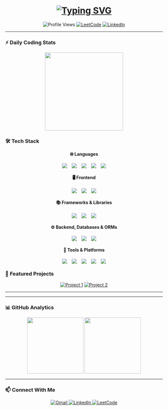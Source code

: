 <h1 align="center">
  <a href="https://git.io/typing-svg">
    <img src="https://readme-typing-svg.demolab.com?font=Fira+Code&weight=600&size=30&duration=4000&pause=1000&color=22D3EE&center=true&vCenter=true&width=600&lines=%F0%9F%91%8B+Hello+World!+I'm+Ajay+Prasath;%F0%9F%9A%80+Full-Stack+Developer;%F0%9F%92%BB+Code+Enthusiast;%F0%9F%A7%A0+Problem+Solver;%E2%9C%A8+From+India" alt="Typing SVG" />
  </a>
</h1>

<p align="center">
  <img src="https://komarev.com/ghpvc/?username=ajay20050412&label=Profile%20Views&color=0e75b6&style=flat" alt="Profile Views" /> 
  <a href="https://leetcode.com/ajayprasath2005/"><img src="https://img.shields.io/badge/LeetCode-000000?style=flat&logo=LeetCode&logoColor=#d16c06" alt="LeetCode"/></a>
  <a href="https://linkedin.com/in/ajay-prasath-4b76872b1"><img src="https://img.shields.io/badge/LinkedIn-0077B5?style=flat&logo=linkedin&logoColor=white" alt="LinkedIn"/></a>
</p>


---

### ⚡ **Daily Coding Stats**
<p align="center">
  <img src="https://streak-stats.demolab.com?user=ajay20050412&theme=react&border_radius=10&date_format=M%20j%5B%2C%20Y%5D&fire=FF0000&ring=52DD7C&currStreakLabel=52DD7C" height="250"/>
</p>

### 🛠️ **Tech Stack**

<div align="center">

**🌐 Languages**  
<div style="display: flex; justify-content: center; flex-wrap: wrap; gap: 15px; margin: 20px 0;">
  <img src="https://img.shields.io/badge/C-A8B9CC?style=for-the-badge&logo=c&logoColor=black&labelColor=00599C" />
  <img src="https://img.shields.io/badge/C++-00599C?style=for-the-badge&logo=c%2B%2B&logoColor=white&labelColor=004482" />
  <img src="https://img.shields.io/badge/Python-3776AB?style=for-the-badge&logo=python&logoColor=FFD43B&labelColor=2d5d85" />
  <img src="https://img.shields.io/badge/Java-ED8B00?style=for-the-badge&logo=openjdk&logoColor=white&labelColor=5382a1" />
  <img src="https://img.shields.io/badge/JavaScript-F7DF1E?style=for-the-badge&logo=javascript&logoColor=black&labelColor=f0db4f" />
</div>

**🖥️ Frontend**  
<div style="display: flex; justify-content: center; flex-wrap: wrap; gap: 15px; margin: 20px 0;">
  <img src="https://img.shields.io/badge/HTML5-E34F26?style=for-the-badge&logo=html5&logoColor=white&labelColor=e44d26" />
  <img src="https://img.shields.io/badge/CSS3-1572B6?style=for-the-badge&logo=css3&logoColor=white&labelColor=2965f1" />
  <img src="https://img.shields.io/badge/Tailwind_CSS-38B2AC?style=for-the-badge&logo=tailwind-css&logoColor=white&labelColor=0ea5e9" />
</div>

**📚 Frameworks & Libraries**  
<div style="display: flex; justify-content: center; flex-wrap: wrap; gap: 15px; margin: 20px 0;">
  <img src="https://img.shields.io/badge/React-20232A?style=for-the-badge&logo=react&logoColor=61DAFB&labelColor=282c34" />
  <img src="https://img.shields.io/badge/React_Native-20232A?style=for-the-badge&logo=react&logoColor=61DAFB&labelColor=282c34" />
  <img src="https://img.shields.io/badge/Electron-47848F?style=for-the-badge&logo=electron&logoColor=9FEAF9&labelColor=2B2E3A" />
</div>

**⚙️ Backend, Databases & ORMs**  
<div style="display: flex; justify-content: center; flex-wrap: wrap; gap: 15px; margin: 20px 0;">
  <img src="https://img.shields.io/badge/Node.js-339933?style=for-the-badge&logo=nodedotjs&logoColor=white&labelColor=43853D" />
  <img src="https://img.shields.io/badge/MongoDB-47A248?style=for-the-badge&logo=mongodb&logoColor=white&labelColor=4EA94B" />
  <img src="https://img.shields.io/badge/Express.js-000000?style=for-the-badge&logo=express&logoColor=white" />
</div>

**🔧 Tools & Platforms**  
<div style="display: flex; justify-content: center; flex-wrap: wrap; gap: 15px; margin: 20px 0;">
  <img src="https://img.shields.io/badge/Git-F05032?style=for-the-badge&logo=git&logoColor=white&labelColor=dd4c35" />
  <img src="https://img.shields.io/badge/GitHub-181717?style=for-the-badge&logo=github&logoColor=white&labelColor=0d1117" />
  <img src="https://img.shields.io/badge/VS_Code-007ACC?style=for-the-badge&logo=visual-studio-code&logoColor=white" />
  <img src="https://img.shields.io/badge/Postman-FF6C37?style=for-the-badge&logo=postman&logoColor=white" />
  <img src="https://img.shields.io/badge/npm-CB3837?style=for-the-badge&logo=npm&logoColor=white" />
</div>

</div>


### 🌟 **Featured Projects**

<!-- Replace with your actual projects -->
<div align="center">
  
[![Project 1](https://github-readme-stats.vercel.app/api/pin/?username=ajay20050412&repo=REPO_NAME&theme=react)](https://github.com/ajay20050412/REPO_NAME)
[![Project 2](https://github-readme-stats.vercel.app/api/pin/?username=ajay20050412&repo=REPO_NAME&theme=react)](https://github.com/ajay20050412/REPO_NAME)

</div>

---


---

### 📊 **GitHub Analytics**

<div align="center">
  <img height="180" src="https://github-readme-stats.vercel.app/api?username=ajay20050412&show_icons=true&theme=react&include_all_commits=true&count_private=true&hide_border=true"/>
  <img height="180" src="https://github-readme-stats.vercel.app/api/top-langs/?username=ajay20050412&layout=compact&theme=react&langs_count=8&hide_border=true"/>
</div>

---


### 📫 **Connect With Me**

<p align="center">
  <a href="mailto:Ajayprasath20050412@gmail.com">
    <img src="https://img.shields.io/badge/Gmail-D14836?style=for-the-badge&logo=gmail&logoColor=white&labelColor=black" alt="Gmail"/>
  </a>
  <a href="https://linkedin.com/in/ajay-prasath-4b76872b1">
    <img src="https://img.shields.io/badge/LinkedIn-0077B5?style=for-the-badge&logo=linkedin&logoColor=white&labelColor=black" alt="LinkedIn"/>
  </a>
  <a href="https://leetcode.com/ajayprasath2005/">
    <img src="https://img.shields.io/badge/-LeetCode-FFA116?style=for-the-badge&logo=LeetCode&logoColor=black&labelColor=black" alt="LeetCode"/>
  </a>
</p>


